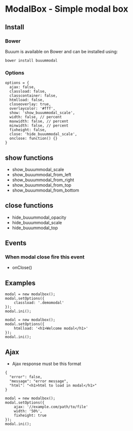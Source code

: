 ModalBox - Simple modal box
===========================

## Install

### Bower

Buuum is available on Bower and can be installed using:

```
bower install buuummodal
```

### Options

```
options = {
  ajax: false,
  classload: false,
  classcontainer: false,
  htmlload: false,
  closeoverlay: true,
  overlaycolor: '#fff',
  show: 'show_buuummodal_scale',
  width: false, // percent
  maxwidth: false, // percent
  minwidth: false, // percent
  fixheight: false,
  close: 'hide_buuummodal_scale',
  onclose: function() {}
}
```

## show functions

* show_buuummodal_scale
* show_buuummodal_from_left
* show_buuummodal_from_right
* show_buuummodal_from_top
* show_buuummodal_from_bottom

## close functions

* hide_buuummodal_opacity
* hide_buuummodal_scale
* hide_buuummodal_top

## Events
### When modal close fire this event
* onClose()

## Examples

```
modal = new modalbox();
modal.setOptions({
    classload: '.demomodal'
});
modal.ini();
```

```
modal = new modalbox();
modal.setOptions({
    htmlload: '<h1>Welcome modal</h1>'
});
modal.ini();
```

## Ajax
* Ajax response must be this format

```
{
  "error": false,
  "message": "error message",
  "html": "<h1>html to load in modal</h1>"
}
```

```
modal = new modalbox();
modal.setOptions({
    ajax: '//example.com/path/to/file'
    width: '50%',
    fixheight: true
});
modal.ini();
```
